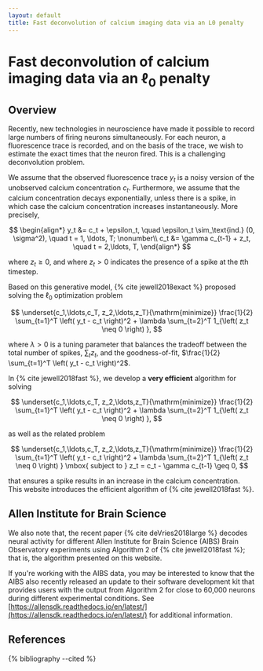 ```yaml
---
layout: default
title: Fast deconvolution of calcium imaging data via an L0 penalty
---
```


# Fast deconvolution of calcium imaging data via an $\ell_0$ penalty 



Overview
----

Recently, new technologies in neuroscience have made it possible to record large numbers of firing neurons simultaneously. 
For each neuron, a fluorescence trace is recorded, and on the basis of the trace, we wish to estimate the exact times 
that the neuron fired. This is a challenging deconvolution problem.   

We assume that the observed fluorescence trace $y_{t}$ is a noisy version of the unobserved calcium concentration $c_{t}$. 
Furthermore, we assume that the calcium concentration decays exponentially, unless there is a spike, in which case 
the calcium concentration increases instantaneously. More precisely,
 
$$
\begin{align*}
y_t &= c_t + \epsilon_t, \quad \epsilon_t \sim_\text{ind.} (0, \sigma^2),  \quad t = 1, \ldots, T; \nonumber\\
c_t &= \gamma c_{t-1} + z_t, \quad t = 2,\ldots, T,
\end{align*}
$$

where $z_t\geq 0$, and where $z_{t} >0$ indicates the presence of a spike at the $t$th timestep. 

Based on this generative model, {% cite jewell2018exact %} proposed solving the $\ell_0$ optimization problem 

$$
\underset{c_1,\ldots,c_T, z_2,\ldots,z_T}{\mathrm{minimize}}  
\frac{1}{2} \sum_{t=1}^T \left( y_t -  c_t \right)^2 + \lambda \sum_{t=2}^T 1_{\left( z_t \neq 0 \right) },
$$

where $\lambda>0$ is a tuning parameter that balances the tradeoff between the total number of spikes, $\sum_{t}z_t$, and 
the goodness-of-fit, $\frac{1}{2} \sum_{t=1}^T \left( y_t -  c_t \right)^2$.  

In {% cite jewell2018fast %}, we develop a **very efficient** algorithm for solving  

$$
\underset{c_1,\ldots,c_T, z_2,\ldots,z_T}{\mathrm{minimize}}  
\frac{1}{2} \sum_{t=1}^T \left( y_t -  c_t \right)^2 + \lambda \sum_{t=2}^T 1_{\left( z_t \neq 0 \right) },
$$

as well as the related problem  

$$
\underset{c_1,\ldots,c_T, z_2,\ldots,z_T}{\mathrm{minimize}}  
\frac{1}{2} \sum_{t=1}^T \left( y_t -  c_t \right)^2 + \lambda \sum_{t=2}^T 1_{\left( z_t \neq 0 \right) }
\mbox{ subject to } z_t = c_t - \gamma c_{t-1} \geq 0,
$$

that ensures a spike results in an increase in the calcium concentration. This website introduces the efficient algorithm 
of {% cite jewell2018fast %}. 

Allen Institute for Brain Science 
----

We also note that, the recent paper {% cite deVries2018large %} decodes neural activity for different Allen Institute 
for Brain Science (AIBS) Brain Observatory experiments using 
Algorithm 2 of {% cite jewell2018fast %}; that is, the algorithm presented on this website. 

If you're working with the AIBS data, you may be interested to know that the AIBS also recently released an
update to their software development kit that provides users with the output from Algorithm 2 for close to 60,000 
neurons during different experimental conditions. See [https://allensdk.readthedocs.io/en/latest/](https://allensdk.readthedocs.io/en/latest/)
for additional information. 



References 
----

{% bibliography --cited %}
